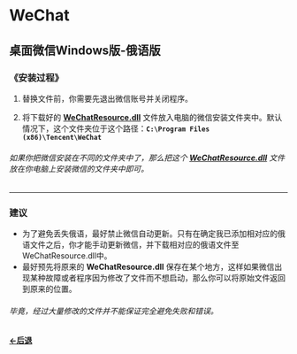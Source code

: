 # WeChat
桌面微信Windows版-俄语版
----

### 《安装过程》
1. 替换文件前，你需要先退出微信账号并关闭程序。

2. 将下载好的 [**WeChatResource.dll**][1] 文件放入电脑的微信安装文件夹中。默认情况下，这个文件夹位于这个路径：**`C:\Program Files (x86)\Tencent\WeChat`**

###### 如果你把微信安装在不同的文件夹中了，那么把这个 [**WeChatResource.dll**][1] 文件放在你电脑上安装微信的文件夹中即可。

----

### 建议
- 为了避免丢失俄语，最好禁止微信自动更新。只有在确定我已添加相对应的俄语文件之后，你才能手动更新微信，并下载相对应的俄语文件至WeChatResource.dll中。
- 最好预先将原来的 **WeChatResource.dll** 保存在某个地方，这样如果微信出现某种故障或者程序因为修改了文件而不想启动，那么你可以将原始文件返回到原来的位置。

###### 毕竟，经过大量修改的文件并不能保证完全避免失败和错误。

#### [←后退](https://github.com/Li-Heping/WeChat) 

[1]: https://github.com/Li-Heping/WeChat/tree/main/WeChat%20Resource%20File%20-%203.3.5.42
